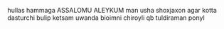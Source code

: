 
hullas hammaga ASSALOMU ALEYKUM 
man usha shoxjaxon 
agar kotta dasturchi bulip ketsam 
uwanda bioimni chiroyli qb tuldiraman ponyl 
<!---
asadov070/asadov070 is a ✨ special ✨ repository because its `README.md` (this file) appears on your GitHub profile.
You can click the Preview link to take a look at your changes.
--->
